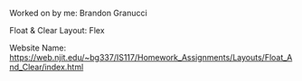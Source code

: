 Worked on by me:
Brandon Granucci

Float & Clear Layout: Flex

Website Name: https://web.njit.edu/~bg337/IS117/Homework_Assignments/Layouts/Float_And_Clear/index.html